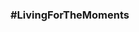 ### #LivingForTheMoments

<!--
**QuixQB/QuixQB** is a ✨ _special_ ✨ repository because its `README.md` (this file) appears on your GitHub profile.

Here are some ideas to get you started:

🍒 New Discord Server - https://discord.gg/QBHub

👨‍💻 Small projects available at - https://github.com/QuixQB?tab=repositories

-->
